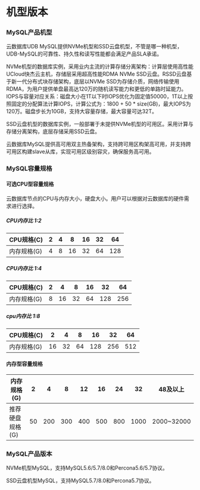 # 机型版本



### MySQL产品机型

云数据库UDB MySQL提供NVMe机型和SSD云盘机型，不管是哪一种机型，UDB-MySQL的可靠性、持久性和读写性能都会满足产品SLA承诺。

NVMe机型的数据库实例，采用业内主流的计算存储分离架构：计算层使用高性能UCloud快杰云主机，存储层采用超高性能RDMA NVMe SSD云盘。RSSD云盘基于新一代分布式块存储架构，底层以NVMe SSD为存储介质，网络传输使用RDMA，为用户提供单盘最高达120万的随机读写能力和更低的单路时延能力。IOPS与容量对应关系：磁盘大小在1T以下时IOPS优化为固定值50000，1T以上按照固定的分配算法计算IOPS，计算公式为：1800 + 50 * size(GB)，最大IOPS为120万。磁盘步长为10GB，支持大容量存储，最大容量可达32T。

SSD云盘机型的数据库实例，一般部署于未提供NVMe机型的可用区。采用计算与存储分离架构，底层存储采用SSD云盘。

云数据库MySQL提供高可用双主热备架构，支持跨可用区构架高可用，并支持跨可用区构建slave从库，实现可用区级别容灾，确保服务高可用。


### MySQL容量规格

#### 可选CPU型容量规格

云数据库节点的CPU与内存大小，硬盘大小。用户可以根据对云数据库的硬件需求进行选择。

##### CPU内存比 1:2
| CPU规格(C)    | 2  | 4   | 8   | 16  |  32   | 64 |
| ------------ | -- | --- | --- | --- | --- | --- | 
| 内存规格(G) | 4  | 8  | 16  | 32  | 64  | 128  |

##### CPU内存比 1:4
| CPU规格(C)    | 2  | 4   | 8   | 16  |  32   | 64 |
| ------------ | -- | --- | --- | --- | --- | --- |
| 内存规格(G) | 8  | 16  | 32  | 64  | 128  | 256  |

##### cpu内存比 1:8
| CPU规格(C)    | 2  | 4   | 8   | 16  |  32   | 64 |
| ------------ | -- | --- | --- | --- | --- | --- |
| 内存规格(G) | 16  | 32  | 64 | 128  | 256  | 512 |

#### 内存型容量规格

| 内存规格(G)    | 2  | 4   | 8   | 12  | 16  | 24  | 32   | 48及以上 |
| --------- | -- | --- | --- | --- | --- | --- | ---- | ----- |
| 推荐硬盘规格(G) | 50 | 200 | 300 | 400 | 500 | 800 | 1000 | 2000~32000  |

### MySQL产品版本

NVMe机型MySQL，支持MySQL5.6/5.7/8.0和Percona5.6/5.7协议。

SSD云盘机型MySQL，支持MySQL5.7/8.0和Percona5.7协议。
